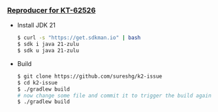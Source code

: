### [Reproducer for KT-62526](https://youtrack.jetbrains.com/issue/KT-62526)

* Install JDK 21
  ```bash
  $ curl -s "https://get.sdkman.io" | bash
  $ sdk i java 21-zulu
  $ sdk u java 21-zulu
  ```
* Build

  ```bash
  $ git clone https://github.com/sureshg/k2-issue
  $ cd k2-issue
  $ ./gradlew build
  # now change some file and commit it to trigger the build again
  $ ./gradlew build 
  ```
